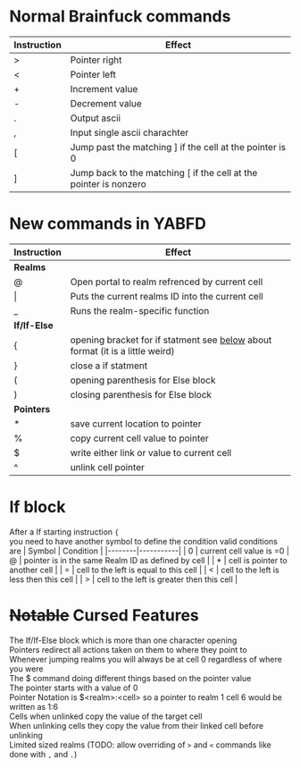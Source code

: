 # Normal Brainfuck commands

| Instruction | Effect|
|-------------|---------------|
| > | Pointer right |
| < | Pointer left |
| + | Increment value |
| - | Decrement value |
| . | Output ascii |
| , | Input single ascii charachter |
| [ | Jump past the matching ] if the cell at the pointer is 0 |
| ] | Jump back to the matching [ if the cell at the pointer is nonzero |

# New commands in YABFD
| Instruction | Effect |
|-------------|--------|
| **Realms** |
| @ | Open portal to realm refrenced by current cell |
| \| | Puts the current realms ID into the current cell |
| _ | Runs the realm-specific function
| **If/If-Else** |
| { | opening bracket for if statment see [below](#if-block) about format (it is a little weird)
| } | close a if statment
| ( | opening parenthesis for Else block
| ) | closing parenthesis for Else block
| **Pointers** |
| * | save current location to pointer |
| % | copy current cell value to pointer |
| $ | write either link or value to current cell |
| ^ | unlink cell pointer |


# If block
After a If starting instruction `{`<br>
you need to have another symbol to define the condition
valid conditions are
| Symbol | Condition |
|--------|-----------|
| 0 | current cell value is =0
| @ | pointer is in the same Realm ID as defined by cell |
| * | cell is pointer to another cell |
| = | cell to the left is equal to this cell |
| < | cell to the left is less then this cell |
| > | cell to the left is greater then this cell |

# ~~Notable~~ Cursed Features
The If/If-Else block which is more than one character opening<br>
Pointers redirect all actions taken on them to where they point to<br>
Whenever jumping realms you will always be at cell 0 regardless of where you were<br>
The \$ command doing different things based on the pointer value<br>
The pointer starts with a value of 0<br>
Pointer Notation is $\<realm>:\<cell> so a pointer to realm 1 cell 6 would be written as 1:6<br>
Cells when unlinked copy the value of the target cell<br>
When unlinking cells they copy the value from their linked cell before unlinking<br>
Limited sized realms (TODO: allow overriding of `>` and `<` commands like done with `,` and `.`)<br>